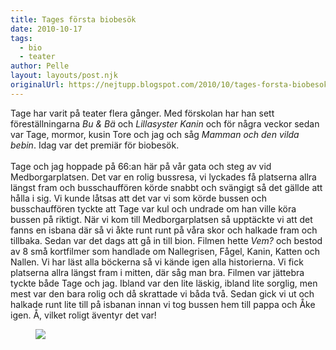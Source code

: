 ```yaml
---
title: Tages första biobesök
date: 2010-10-17
tags: 
  - bio
  - teater	
author: Pelle
layout: layouts/post.njk
originalUrl: https://nejtupp.blogspot.com/2010/10/tages-forsta-biobesok.html
---
```


Tage har varit på teater flera gånger. Med förskolan har han sett föreställningarna <span style="font-style: italic;">Bu & Bä</span> och <span style="font-style: italic;">Lillasyster Kanin</span> och för några veckor sedan var Tage, mormor, kusin Tore och jag och såg <span style="font-style: italic;">Mamman och den vilda bebin</span>. Idag var det premiär för biobesök.<br><br>Tage och jag hoppade på 66:an här på vår gata och steg av vid Medborgarplatsen. Det var en rolig bussresa, vi lyckades få platserna allra längst fram och busschauffören körde snabbt och svängigt så det gällde att hålla i sig. Vi kunde låtsas att det var vi som körde bussen och busschauffören tyckte att Tage var kul och undrade om han ville köra bussen på riktigt. När vi kom till Medborgarplatsen så upptäckte vi att det fanns en isbana där så vi åkte runt runt på våra skor och halkade fram och tillbaka. Sedan var det dags att gå in till bion. Filmen hette <span style="font-style: italic;">Vem?</span> och bestod av 8 små kortfilmer som handlade om Nallegrisen, Fågel, Kanin, Katten och Nallen. Vi har läst alla böckerna så vi kände igen alla historierna. Vi fick platserna allra längst fram i mitten, där såg man bra. Filmen var jättebra tyckte både Tage och jag. Ibland var den lite läskig, ibland lite sorglig, men mest var den bara rolig och då skrattade vi båda två. Sedan gick vi ut och halkade runt lite till på isbanan innan vi tog bussen hem till pappa och Åke igen. Å, vilket roligt äventyr det var!

<figure>
	<img src="../../../img/2010/10/Vem-affisch.png">
